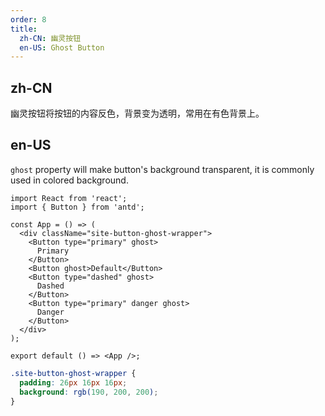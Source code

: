 ```yaml
---
order: 8
title:
  zh-CN: 幽灵按钮
  en-US: Ghost Button
---
```


## zh-CN

幽灵按钮将按钮的内容反色，背景变为透明，常用在有色背景上。

## en-US

`ghost` property will make button's background transparent, it is commonly used in colored background.

```tsx
import React from 'react';
import { Button } from 'antd';

const App = () => (
  <div className="site-button-ghost-wrapper">
    <Button type="primary" ghost>
      Primary
    </Button>
    <Button ghost>Default</Button>
    <Button type="dashed" ghost>
      Dashed
    </Button>
    <Button type="primary" danger ghost>
      Danger
    </Button>
  </div>
);

export default () => <App />;
```

```css
.site-button-ghost-wrapper {
  padding: 26px 16px 16px;
  background: rgb(190, 200, 200);
}
```
